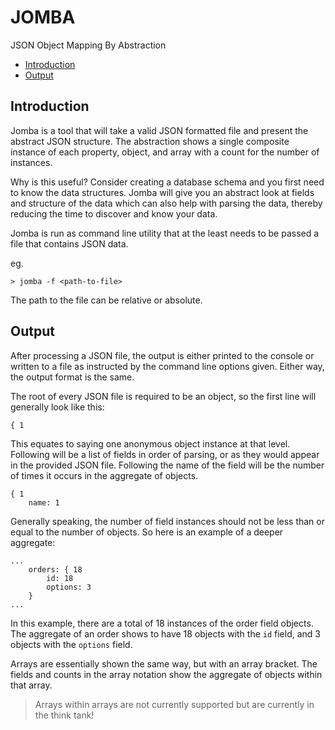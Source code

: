 # JOMBA

JSON Object Mapping By Abstraction

- [Introduction](#introduction)
- [Output](#output)

## Introduction
Jomba is a tool that will take a valid JSON formatted file and present the abstract JSON structure. The abstraction shows a single composite instance of each property, object, and array with a count for the number of instances.

Why is this useful? Consider creating a database schema and you first need to know the data structures. Jomba will give you an abstract look at fields and structure of the data which can also help with parsing the data, thereby reducing the time to discover and know your data.

Jomba is run as command line utility that at the least needs to be passed a file that contains JSON data.

eg.

```
> jomba -f <path-to-file>
```

The path to the file can be relative or absolute.

## Output

After processing a JSON file, the output is either printed to the console or written to a file as instructed by the command line options given. Either way, the output format is the same.

The root of every JSON file is required to be an object, so the first line will generally look like this:
```
{ 1
```
This equates to saying one anonymous object instance at that level. Following will be a list of fields in order of parsing, or as they would appear in the provided JSON file. Following the name of the field will be the number of times it occurs in the aggregate of objects.
```
{ 1
    name: 1
```
Generally speaking, the number of field instances should not be less than or equal to the number of objects. So here is an example of a deeper aggregate:
```
...
    orders: { 18
        id: 18    
        options: 3
    }
...
```
In this example, there are a total of 18 instances of the order field objects. The aggregate of an order shows to have 18 objects with the `id` field, and 3 objects with the `options` field.

Arrays are essentially shown the same way, but with an array bracket. The fields and counts in the array notation show the aggregate of objects within that array.

> Arrays within arrays are not currently supported but are currently in the think tank!